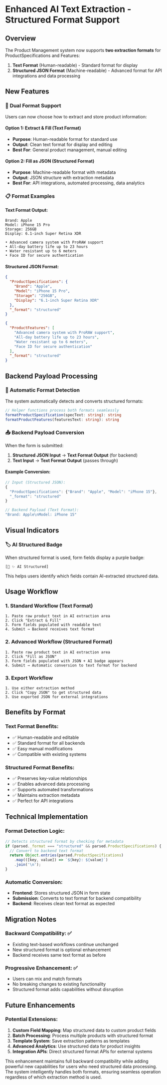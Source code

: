 # Enhanced AI Text Extraction - Structured Format Support

## Overview
The Product Management system now supports **two extraction formats** for ProductSpecifications and Features:
1. **Text Format** (Human-readable) - Standard format for display
2. **Structured JSON Format** (Machine-readable) - Advanced format for API integrations and data processing

## New Features

### 🎯 **Dual Format Support**
Users can now choose how to extract and store product information:

#### **Option 1: Extract & Fill (Text Format)**
- **Purpose**: Human-readable format for standard use
- **Output**: Clean text format for display and editing
- **Best For**: General product management, manual editing

#### **Option 2: Fill as JSON (Structured Format)** 
- **Purpose**: Machine-readable format with metadata
- **Output**: JSON structure with extraction metadata
- **Best For**: API integrations, automated processing, data analytics

### 📋 **Format Examples**

#### **Text Format Output:**
```
Brand: Apple
Model: iPhone 15 Pro
Storage: 256GB
Display: 6.1-inch Super Retina XDR
```

```
• Advanced camera system with ProRAW support
• All-day battery life up to 23 hours
• Water resistant up to 6 meters
• Face ID for secure authentication
```

#### **Structured JSON Format:**
```json
{
  "ProductSpecifications": {
    "Brand": "Apple",
    "Model": "iPhone 15 Pro", 
    "Storage": "256GB",
    "Display": "6.1-inch Super Retina XDR"
  },
  "_format": "structured"
}
```

```json
{
  "ProductFeatures": [
    "Advanced camera system with ProRAW support",
    "All-day battery life up to 23 hours",
    "Water resistant up to 6 meters", 
    "Face ID for secure authentication"
  ],
  "_format": "structured"
}
```

## Backend Payload Processing

### 🔄 **Automatic Format Detection**
The system automatically detects and converts structured formats:

```typescript
// Helper functions process both formats seamlessly
formatProductSpecification(specText: string): string
formatProductFeatures(featuresText: string): string
```

### 📤 **Backend Payload Conversion**
When the form is submitted:

1. **Structured JSON Input** → **Text Format Output** (for backend)
2. **Text Input** → **Text Format Output** (passes through)

#### **Example Conversion:**
```typescript
// Input (Structured JSON):
{
  "ProductSpecifications": {"Brand": "Apple", "Model": "iPhone 15"},
  "_format": "structured"
}

// Backend Payload (Text Format):
"Brand: Apple\nModel: iPhone 15"
```

## Visual Indicators

### 🏷️ **AI Structured Badge**
When structured format is used, form fields display a purple badge:

```
[💜 ✨ AI Structured]
```

This helps users identify which fields contain AI-extracted structured data.

## Usage Workflow

### 1. **Standard Workflow (Text Format)**
```
1. Paste raw product text in AI extraction area
2. Click "Extract & Fill" 
3. Form fields populated with readable text
4. Submit → Backend receives text format
```

### 2. **Advanced Workflow (Structured Format)**
```
1. Paste raw product text in AI extraction area  
2. Click "Fill as JSON"
3. Form fields populated with JSON + AI badge appears
4. Submit → Automatic conversion to text format for backend
```

### 3. **Export Workflow**
```
1. Use either extraction method
2. Click "Copy JSON" to get structured data
3. Use exported JSON for external integrations
```

## Benefits by Format

### **Text Format Benefits:**
- ✅ Human-readable and editable
- ✅ Standard format for all backends
- ✅ Easy manual modifications
- ✅ Compatible with existing systems

### **Structured Format Benefits:**
- ✅ Preserves key-value relationships
- ✅ Enables advanced data processing
- ✅ Supports automated transformations
- ✅ Maintains extraction metadata
- ✅ Perfect for API integrations

## Technical Implementation

### **Format Detection Logic:**
```typescript
// Detects structured format by checking for metadata
if (parsed._format === "structured" && parsed.ProductSpecifications) {
  // Convert to backend text format
  return Object.entries(parsed.ProductSpecifications)
    .map(([key, value]) => `${key}: ${value}`)
    .join('\n');
}
```

### **Automatic Conversion:**
- **Frontend**: Stores structured JSON in form state
- **Submission**: Converts to text format for backend compatibility  
- **Backend**: Receives clean text format as expected

## Migration Notes

### **Backward Compatibility**: ✅
- Existing text-based workflows continue unchanged
- New structured format is optional enhancement
- Backend receives same text format as before

### **Progressive Enhancement**: ✅  
- Users can mix and match formats
- No breaking changes to existing functionality
- Structured format adds capabilities without disruption

## Future Enhancements

### **Potential Extensions:**
1. **Custom Field Mapping**: Map structured data to custom product fields
2. **Batch Processing**: Process multiple products with structured format
3. **Template System**: Save extraction patterns as templates
4. **Advanced Analytics**: Use structured data for product insights
5. **Integration APIs**: Direct structured format APIs for external systems

This enhancement maintains full backward compatibility while adding powerful new capabilities for users who need structured data processing. The system intelligently handles both formats, ensuring seamless operation regardless of which extraction method is used.